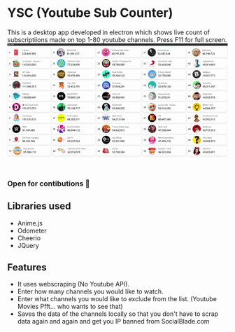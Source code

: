 # YSC (Youtube Sub Counter)
 This is a desktop app developed in electron which shows live count of subscriptiions made on top 1-80 youtube channels.
 Press F11 for full screen.
  <img src="https://raw.githubusercontent.com/LuckyCrack/ysc-app/main/vid_sample.gif">
 
 ### Open for contibutions 🕺
 
 ## Libraries used
 - Anime.js
 - Odometer
 - Cheerio
 - JQuery
 
 ## Features
 - It uses webscraping (No Youtube API).
 - Enter how many channels you would like to watch.
 - Enter what channels you would like to exclude from the list. (Youtube Movies Pfft... who wants to see that)
 - Saves the data of the channels locally so that you don't have to scrap data again and again and get you IP banned from SocialBlade.com


